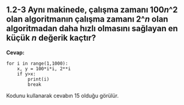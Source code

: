 1.2-3 Aynı makinede, çalışma zamanı 100<i>n</i>^2 olan algoritmanın çalışma zamanı 2^<i>n</i> olan algoritmadan daha hızlı olmasını sağlayan en küçük <i>n</i> değerik kaçtır?
--
<b>Cevap:</b> 
```
for i in range(1,1000):
    x, y = 100*i*i, 2**i
    if y>x:
        print(i)
        break
```
Kodunu kullanarak cevabın 15 olduğu görülür.
